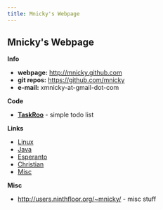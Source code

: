 ```yaml
---
title: Mnicky's Webpage
---
```


## Mnicky's Webpage ##
  
  
  

**Info**

* **webpage:** <http://mnicky.github.com>
* **git repos:** <https://github.com/mnicky>
* **e-mail:** xmnicky-at-gmail-dot-com

**Code**

* **[TaskRoo](https://github.com/mnicky/taskroo)** - simple todo list

**Links**

* [Linux](/links/linux.html)
* [Java](/links/java.html)
* [Esperanto](/links/esperanto.html)
* [Christian](/links/christian.html)
* [Misc](/links/misc.html)

**Misc**

* <http://users.ninthfloor.org/~mnicky/> - misc stuff
